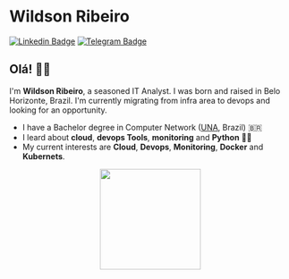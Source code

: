 # Wildson Ribeiro

[![Linkedin Badge](https://img.shields.io/badge/-LinkedIn-blue?style=flat-square&logo=Linkedin&logoColor=white&link=https://www.linkedin.com/in/wildson-ribeiro-a977445/)](https://www.linkedin.com/in/wildson-ribeiro-a977445/)
[![Telegram Badge](https://img.shields.io/badge/-Telegram-1ca0f1?style=flat-square&labelColor=1ca0f1&logo=telegram&logoColor=white&link=https://t.me/wilribeiro13)](https://t.me/wilribeiro13)

## Olá! 👋🏼

I'm **Wildson Ribeiro**, a seasoned IT Analyst. I was born and raised in Belo Horizonte, Brazil. I'm currently migrating from infra area to devops and looking for an opportunity.

- I have a Bachelor degree in Computer Network ([UNA](https://www.una.br/), Brazil) 🇧🇷
- I leard about **cloud**, **devops Tools**, **monitoring** and **Python** 🐍😎
- My current interests are **Cloud**, **Devops**, **Monitoring**, **Docker** and **Kubernets**.

<div align="center">
  <a href="https://github.com/rafaballerini">
  <img height="180em" src="https://github-readme-stats.vercel.app/api?username=wilribeiro13&show_icons=true&theme=dracula&include_all_commits=true&count_private=true"/>

